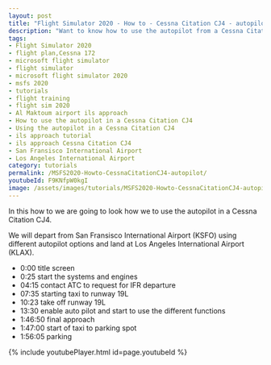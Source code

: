 ```yaml
---
layout: post
title: "Flight Simulator 2020 - How to - Cessna Citation CJ4 - autopilot"
description: "Want to know how to use the autopilot from a Cessna Citation CJ4 than watch this video"
tags:
- Flight Simulator 2020
- flight plan,Cessna 172
- microsoft flight simulator
- flight simulator
- microsoft flight simulator 2020
- msfs 2020
- tutorials
- flight training
- flight sim 2020
- Al Maktoum airport ils approach
- How to use the autopilot in a Cessna Citation CJ4
- Using the autopilot in a Cessna Citation CJ4
- ils approach tutorial
- ils approach Cessna Citation CJ4
- San Fransisco International Airport
- Los Angeles International Airport
category: tutorials
permalink: /MSFS2020-Howto-CessnaCitationCJ4-autopilot/
youtubeId: F9KNfpW0kgI
image: /assets/images/tutorials/MSFS2020-Howto-CessnaCitationCJ4-autopilot.jpg
---
```

In this how to we are going to look how we to use the autopilot in a Cessna Citation CJ4.

We will depart from San Fransisco International Airport (KSFO) using different autopilot options and land at Los Angeles International Airport (KLAX).

* 0:00 title screen
* 0:25 start the systems and engines
* 04:15 contact ATC to request for IFR departure
* 07:35 starting taxi to runway 19L
* 10:23 take off runway 19L
* 13:30 enable auto pilot and start to use the different functions
* 1:46:50 final approach
* 1:47:00 start of taxi to parking spot
* 1:56:05 parking

{% include youtubePlayer.html id=page.youtubeId %}